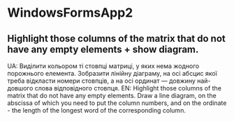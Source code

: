 # WindowsFormsApp2
Highlight those columns of the matrix that do not have any empty elements + show diagram.
-----------------------------------------------------------------------------------------
UA: Виділити кольором ті стовпці матриці, у яких нема жодного порожнього елемента. Зобразити лінійну діаграму, на осі абсцис якої треба відкласти номери стовпців, а на осі ординат — довжину най- довшого слова відповідного стовпця.
EN: Highlight those columns of the matrix that do not have any empty elements. Draw a line diagram, on the abscissa of which you need to put the column numbers, and on the ordinate - the length of the longest word of the corresponding column.
